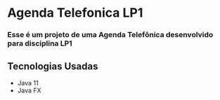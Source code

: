 # Agenda Telefonica LP1

<h3>Esse é um projeto de uma Agenda Telefônica desenvolvido para disciplina LP1</h3>


## Tecnologias Usadas
- Java 11
- Java FX

